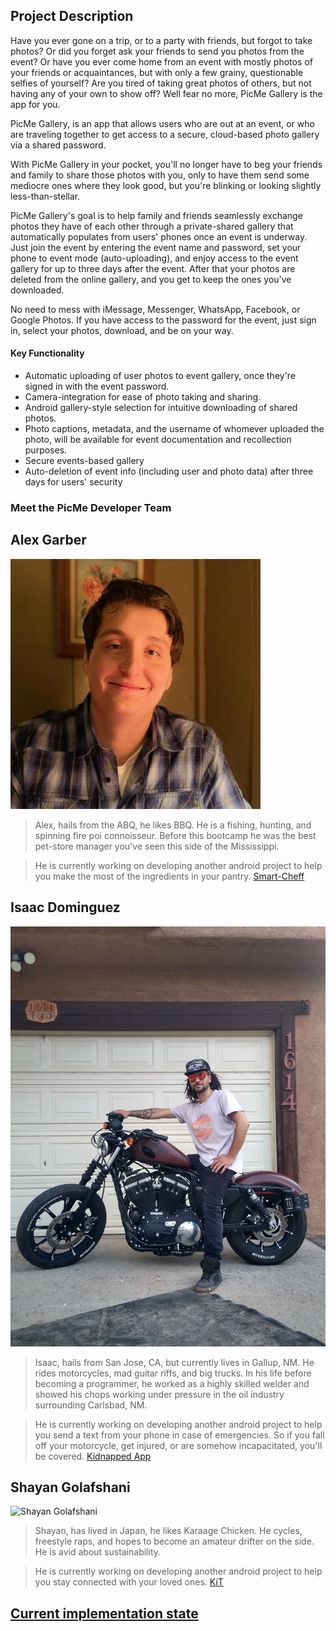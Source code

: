 ## Project Description
Have you ever gone on a trip, or to a party with friends, but forgot to take photos? Or did you forget ask your friends to send you photos from the event? 
Or have you ever come
home from an event with mostly photos of your friends or acquaintances, but with only a few grainy, questionable selfies of yourself? Are you tired of taking great photos of others, but not having any of your own to show off? Well fear no more, PicMe Gallery is the app for you.

PicMe Gallery, is an app that allows users who are out at an event, or who are traveling together to get access to a secure, cloud-based photo gallery via a shared password.

With PicMe Gallery in your pocket, you'll no longer have to beg your friends and family to share those photos with you, only to have
them send some mediocre ones where they look good, but you're blinking or looking slightly less-than-stellar.

PicMe Gallery's goal is to 
help family and friends seamlessly exchange photos they have of each other through a private-shared gallery that automatically populates from users' phones once an event is underway. Just join the event by entering the event name and password, set your phone to event mode (auto-uploading), and enjoy access to the event gallery for up to three days after the event. After that your photos are deleted from the online gallery, and you get to keep the ones you've downloaded.

No need to mess with iMessage, Messenger, WhatsApp, Facebook, or Google Photos. If you have access to the password for the event, just sign in, select your photos, download, and be on your way.

#### Key Functionality

* Automatic uploading of user photos to event gallery, once they're signed in with the event password.
* Camera-integration for ease of photo taking and sharing.
* Android gallery-style selection for intuitive downloading of shared photos.
* Photo captions, metadata, and the username of whomever uploaded the photo, will be available for event documentation and recollection purposes.
* Secure events-based gallery
* Auto-deletion of event info (including user and photo data) after three days for users' security

### Meet the PicMe Developer Team


## Alex Garber
![Alex Garber](image/alex.jpg)

> Alex, hails from the ABQ, he likes BBQ. He is a fishing, hunting, and spinning fire poi connoisseur.
Before this bootcamp he was the best pet-store manager you've seen this side of the Mississippi.

> He is currently working on developing another android project to help you make the most of the ingredients
in your pantry. [Smart-Cheff](https://alex-garber.github.io/smart-cheff/)

## Isaac Dominguez
![Isaac Dominguez](image/isaac.jpg)

> Isaac, hails from San Jose, CA, but currently lives in Gallup, NM. He rides motorcycles, mad guitar riffs, and big trucks.
> In his life before becoming a programmer, he worked as a highly skilled welder and showed his chops working under pressure
> in the oil industry surrounding Carlsbad, NM.

> He is currently working on developing another android project to help you send a text from your phone in case of emergencies. 
> So if you fall off your motorcycle, get injured, or are somehow incapacitated, you'll be covered.
> [Kidnapped App](https://shifdub.github.io/kidnapped/)

## Shayan Golafshani
![Shayan Golafshani](image/shayan.jpg)

> Shayan, has lived in Japan, he likes Karaage Chicken. He cycles, freestyle raps, and hopes to become
an amateur drifter on the side. He is avid about sustainability. 

> He is currently working on developing another android project to help you stay connected with your loved ones.
> [KiT](https://shayan-golafshani.github.io/keep-in-touch/)



## [Current implementation state](work/current-implementation.md)

[//]: # (Geo-fencing seems pretty rad though!. Maybe we can eventually use it? https://developer.android.com/training/location/geofencing However, we don't want our app to be dependent on it.)













